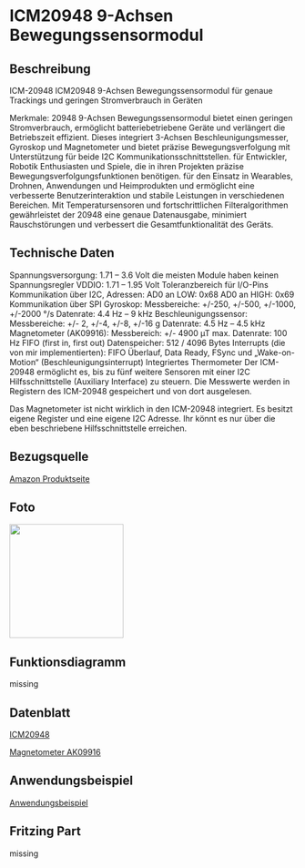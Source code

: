 # ICM20948 9-Achsen Bewegungssensormodul

## Beschreibung
ICM-20948 ICM20948 9-Achsen Bewegungssensormodul für genaue Trackings und geringen Stromverbrauch in Geräten

Merkmale:
20948 9-Achsen Bewegungssensormodul bietet einen geringen Stromverbrauch, ermöglicht batteriebetriebene Geräte und verlängert die Betriebszeit effizient.
Dieses integriert 3-Achsen Beschleunigungsmesser, Gyroskop und Magnetometer und bietet präzise Bewegungsverfolgung mit Unterstützung für beide I2C Kommunikationsschnittstellen.
für Entwickler, Robotik Enthusiasten und Spiele, die in ihren Projekten präzise Bewegungsverfolgungsfunktionen benötigen.
für den Einsatz in Wearables, Drohnen, Anwendungen und Heimprodukten und ermöglicht eine verbesserte Benutzerinteraktion und stabile Leistungen in verschiedenen Bereichen.
Mit Temperatursensoren und fortschrittlichen Filteralgorithmen gewährleistet der 20948 eine genaue Datenausgabe, minimiert Rauschstörungen und verbessert die Gesamtfunktionalität des Geräts.

## Technische Daten

Spannungsversorgung: 1.71 – 3.6 Volt
die meisten Module haben keinen Spannungsregler
VDDIO: 1.71 – 1.95 Volt
Toleranzbereich für I/O-Pins
Kommunikation über I2C, Adressen:
AD0 an LOW: 0x68
AD0 an HIGH: 0x69
Kommunikation über SPI
Gyroskop:
Messbereiche: +/-250, +/-500, +/-1000, +/-2000 °/s
Datenrate: 4.4 Hz – 9 kHz
Beschleunigungssensor:
Messbereiche: +/- 2, +/-4, +/-8, +/-16 g
Datenrate: 4.5 Hz – 4.5 kHz
Magnetometer (AK09916):
Messbereich: +/- 4900 µT
max. Datenrate: 100 Hz
FIFO (first in, first out) Datenspeicher: 512 / 4096 Bytes
Interrupts (die von mir implementierten): FIFO Überlauf, Data Ready, FSync und „Wake-on-Motion“ (Beschleunigungsinterrupt)
Integriertes Thermometer
Der ICM-20948 ermöglicht es, bis zu fünf weitere Sensoren mit einer I2C Hilfsschnittstelle (Auxiliary Interface) zu steuern. Die Messwerte werden in Registern des ICM-20948 gespeichert und von dort ausgelesen.

Das Magnetometer ist nicht wirklich in den ICM-20948 integriert. Es besitzt eigene Register und eine eigene I2C Adresse. Ihr könnt es nur über die eben beschriebene Hilfsschnittstelle erreichen.

## Bezugsquelle
[Amazon Produktseite](https://amzn.eu/d/32H75Oh)

## Foto
<img src="https://wolles-elektronikkiste.de/wp-content/uploads/2021/07/ICM20948_module_small.jpg" width="200">

## Funktionsdiagramm
missing

## Datenblatt
[ICM20948](https://invensense.tdk.com/wp-content/uploads/2016/06/DS-000189-ICM-20948-v1.3.pdf)

[Magnetometer AK09916](https://www.y-ic.es/datasheet/78/SMDSW.020-2OZ.pdf)

## Anwendungsbeispiel
[Anwendungsbeispiel](https://wolles-elektronikkiste.de/icm-20948-9-achsensensor-teil-i)

## Fritzing Part
missing
